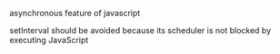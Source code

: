 asynchronous feature of javascript


setInterval should be avoided because its scheduler is not blocked by executing JavaScript